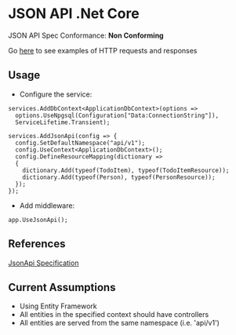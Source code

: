 # JSON API .Net Core

JSON API Spec Conformance: **Non Conforming**

Go [here](https://github.com/Research-Institute/json-api-dotnet-core/wiki/Request-Examples) to see examples of HTTP requests and responses 

## Usage

- Configure the service:

```
services.AddDbContext<ApplicationDbContext>(options =>
  options.UseNpgsql(Configuration["Data:ConnectionString"]),
  ServiceLifetime.Transient);

services.AddJsonApi(config => {
  config.SetDefaultNamespace("api/v1");
  config.UseContext<ApplicationDbContext>();
  config.DefineResourceMapping(dictionary =>
  {
    dictionary.Add(typeof(TodoItem), typeof(TodoItemResource));
    dictionary.Add(typeof(Person), typeof(PersonResource));
  });
});
```

- Add middleware:

```
app.UseJsonApi();
```

## References
[JsonApi Specification](http://jsonapi.org/)

## Current Assumptions

- Using Entity Framework
- All entities in the specified context should have controllers
- All entities are served from the same namespace (i.e. 'api/v1')
